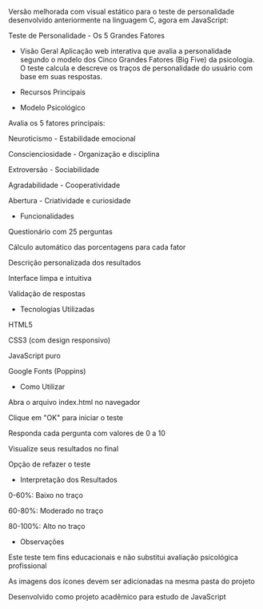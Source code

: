Versão melhorada com visual estático para o teste de personalidade desenvolvido anteriormente na linguagem C, agora em JavaScript:


Teste de Personalidade - Os 5 Grandes Fatores

- Visão Geral
Aplicação web interativa que avalia a personalidade segundo o modelo dos Cinco Grandes Fatores (Big Five) da psicologia. O teste calcula e descreve os traços de personalidade do usuário com base em suas respostas.

- Recursos Principais
  
- Modelo Psicológico
  
Avalia os 5 fatores principais:

Neuroticismo - Estabilidade emocional

Conscienciosidade - Organização e disciplina

Extroversão - Sociabilidade

Agradabilidade - Cooperatividade

Abertura - Criatividade e curiosidade

- Funcionalidades
  
Questionário com 25 perguntas

Cálculo automático das porcentagens para cada fator

Descrição personalizada dos resultados

Interface limpa e intuitiva

Validação de respostas

- Tecnologias Utilizadas
  
HTML5

CSS3 (com design responsivo)

JavaScript puro

Google Fonts (Poppins)

- Como Utilizar
  
Abra o arquivo index.html no navegador

Clique em "OK" para iniciar o teste

Responda cada pergunta com valores de 0 a 10

Visualize seus resultados no final

Opção de refazer o teste

- Interpretação dos Resultados

0-60%: Baixo no traço

60-80%: Moderado no traço

80-100%: Alto no traço

- Observações
  
Este teste tem fins educacionais e não substitui avaliação psicológica profissional

As imagens dos ícones devem ser adicionadas na mesma pasta do projeto

Desenvolvido como projeto acadêmico para estudo de JavaScript


